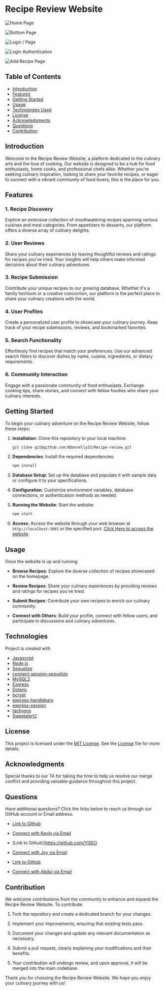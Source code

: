 # Recipe Review Website

![Home Page](public/image/homePage.png)

![Bottom Page](public/image/bottomPage.png)

![Login / Page](public/image/loginSign.png)

![Login Authentication](public/image/loginAuth.png)

![Add Recipe Page](public/image/addRecipePage.png)


## Table of Contents

- [Introduction](#introduction)
- [Features](#features)
- [Getting Started](#getting-started)
- [Usage](#usage)
- [Technologies Used](#technologies-used)
- [License](#license)
- [Acknowledgments](#acknowledgments)
- [Questions](#questions)
- [Contribution](#contribution)


## Introduction

Welcome to the Recipe Review Website, a platform dedicated to the culinary arts and the love of cooking. Our website is designed to be a hub for food enthusiasts, home cooks, and professional chefs alike. Whether you're seeking culinary inspiration, looking to share your favorite recipes, or eager to connect with a vibrant community of food lovers, this is the place for you.

## Features

### 1. Recipe Discovery

Explore an extensive collection of mouthwatering recipes spanning various cuisines and meal categories. From appetizers to desserts, our platform offers a diverse array of culinary delights.

### 2. User Reviews

Share your culinary experiences by leaving thoughtful reviews and ratings for recipes you've tried. Your insights will help others make informed decisions about their culinary adventures.

### 3. Recipe Submission

Contribute your unique recipes to our growing database. Whether it's a family heirloom or a creative concoction, our platform is the perfect place to share your culinary creations with the world.

### 4. User Profiles

Create a personalized user profile to showcase your culinary journey. Keep track of your recipe submissions, reviews, and bookmarked favorites.

### 5. Search Functionality

Effortlessly find recipes that match your preferences. Use our advanced search filters to discover dishes by name, cuisine, ingredients, or dietary requirements.

### 6. Community Interaction

Engage with a passionate community of food enthusiasts. Exchange cooking tips, share stories, and connect with fellow foodies who share your culinary interests.

## Getting Started

To begin your culinary adventure on the Recipe Review Website, follow these steps:

1. **Installation**: Clone this repository to your local machine:

   ```bash
   git clone git@github.com:KDonnelly33/Recipe-review.git
   ```

2. **Dependencies**: Install the required dependencies:

   ```bash
   npm install
   ```

3. **Database Setup**: Set up the database and populate it with sample data or configure it to your specifications.

4. **Configuration**: Customize environment variables, database connections, or authentication methods as needed.

5. **Running the Website**: Start the website:

   ```bash
   npm start
   ```

6. **Access**: Access the website through your web browser at `http://localhost:3001` or the specified port.
   [Click Here to access the website](https://protected-escarpment-11572-48e550723f6b.herokuapp.com/)
   
   
## Usage

Once the website is up and running:

- **Browse Recipes**: Explore the diverse collection of recipes showcased on the homepage.

- **Review Recipes**: Share your culinary experiences by providing reviews and ratings for recipes you've tried.

- **Submit Recipes**: Contribute your own recipes to enrich our culinary community.

- **Connect with Others**: Build your profile, connect with fellow users, and participate in discussions and culinary adventures.


## Technologies
Project is created with 
* [Javascript](https://www.javascript.com/)
* [Node.js](https://nodejs.org/en/)
* [Sequelize](https://www.npmjs.com/package/sequelize)
* [connect-session-sequelize](https://www.npmjs.com/package/connect-session-sequelize)
* [MySQL2](https://www.npmjs.com/package/mysql2)
* [Express](https://www.npmjs.com/package/express)
* [Dotenv](https://www.npmjs.com/package/dotenv)
* [bcrypt](https://www.npmjs.com/package/bcrypt)
* [express-handlebars](https://www.npmjs.com/package/express-handlebars)
* [express-session](https://www.npmjs.com/package/express-session-sequelize)
* [tachyons](https://www.npmjs.com/package/tachyons) 
* [Sweetalert2](https://www.npmjs.com/package/sweetalert2)

## License

This project is licensed under the [MIT License](LICENSE). See the [License](LICENSE) file for more details.

## Acknowledgments

Special thanks to our TA for taking the time to help us resolve our merge conflict and providing valuable guidance throughout this project.

## Questions

Have additional questions? Click the links below to reach us through our GitHub account or Email address.

- [Link to Github](https://github.com/KDonnelly33)
- [Connect with Kevin via Email](mailto:Kevin.donnelly3@gmail.com)


- [Link to Github](https://github.com/YISEO

- [Connect with Joy via Email](mailto:yiseo1122@gmail.com)

- [Link to Github](https://github.com/abdulsamedtma)
- [Connect with Abdul via Email](mailto:abdulsamedtma@gmail.com)

## Contribution

We welcome contributions from the community to enhance and expand the Recipe Review Website. To contribute:

1. Fork the repository and create a dedicated branch for your changes.

2. Implement your improvements, ensuring that existing tests pass.

3. Document your changes and update any relevant documentation as necessary.

4. Submit a pull request, clearly explaining your modifications and their benefits.

5. Your contribution will undergo review, and upon approval, it will be merged into the main codebase.

Thank you for choosing the Recipe Review Website. We hope you enjoy your culinary journey with us!

